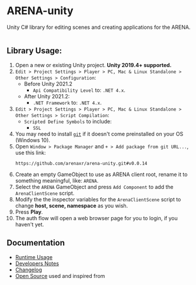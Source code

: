 # ARENA-unity
Unity C# library for editing scenes and creating applications for the ARENA.

<img alt="" src="Documentation/arena-unity-demo.gif">

## Library Usage:
1. Open a new or existing Unity project. **Unity 2019.4+ supported.**
1. `Edit > Project Settings > Player > PC, Mac & Linux Standalone > Other Settings > Configuration`:
    - Before Unity 2021.2
        - `Api Compatibility Level` to: `.NET 4.x`.
    - After Unity 2021.2:
        - `.NET Framework` to: `.NET 4.x`.
1. `Edit > Project Settings > Player > PC, Mac & Linux Standalone > Other Settings > Script Compilation`:
    - `Scripted Define Symbols` to include:
        - `SSL`
1. You may need to install [`git`](https://git-scm.com/) if it doesn't come preinstalled on your OS (Windows 10).
1. Open `Window > Package Manager` and `+ > Add package from git URL...`, use this link:
    ```
    https://github.com/arenaxr/arena-unity.git#v0.0.14
    ```
1. Create an empty GameObject to use as ARENA client root, rename it to something meaningful, like: `ARENA`.
1. Select the `ARENA` GameObject and press `Add Component` to add the `ArenaClientScene` script.
1. Modify the the inspector variables for the `ArenaClientScene` script to change **host, scene, namespace** as you wish.
1. Press **Play**.
1. The auth flow will open a web browser page for you to login, if you haven't yet.

## Documentation
- [Runtime Usage](https://docs.arenaxr.org/content/unity/runtime)
- [Developers Notes](https://github.com/conix-center/ARENA-unity/blob/main/Documentation/Development.md)
- [Changelog](https://github.com/conix-center/ARENA-unity/blob/main/CHANGELOG.md)
- [Open Source](https://github.com/conix-center/ARENA-unity/blob/main/Third%20Party%20Notices.md) used and inspired from
